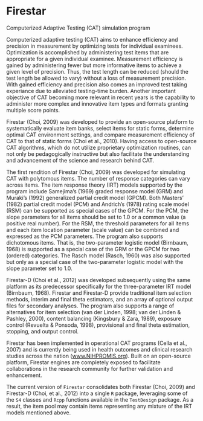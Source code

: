 # Firestar
Computerized Adaptive Testing (CAT) simulation program

Computerized adaptive testing (CAT) aims to enhance efficiency and precision in measurement by optimizing tests for individual examinees. Optimization is accomplished by administering test items that are appropriate for a given individual examinee. Measurement efficiency is gained by administering fewer but more informative items to achieve a given level of precision. Thus, the test length can be reduced (should the test length be allowed to vary) without a loss of measurement precision. With gained efficiency and precision also comes an improved test taking experiance due to alleviated testing-time burden. Another important objective of CAT becoming more relevant in recent years is the capability to administer more complex and innovative item types and formats granting multiple score points.

Firestar (Choi, 2009) was developed to provide an open-source platform to systematically evaluate item banks, select items for static forms, determine optimal CAT environment settings, and compare measurement efficiency of CAT to that of static forms (Choi et al., 2010). Having access to open-source CAT algorithms, which do not utilize proprietary optimization routines, can not only be pedagogically instructive but also facilitate the understanding and advancement of the science and research behind CAT.

The first rendition of Firestar (Choi, 2009) was developed for simulating CAT with polytomous items. The number of response categories can vary across items. The item response theory (IRT) models supported by the program include Samejima’s (1969) graded response model (GRM) and Muraki’s (1992) generalized partial credit model (GPCM). Both Masters’ (1982) partial credit model (PCM) and Andrich’s (1978) rating scale model (RSM) can be supported as special cases of the GPCM. For the PCM, the slope parameters for all items should be set to 1.0 or a common value (a positive real number). For the RSM, the threshold parameters for all items and each item location parameter (scale value) can be combined and expressed as the PCM parameters. The program also supports dichotomous items. That is, the two-parameter logistic model (Birnbaum, 1968) is supported as a special case of the GRM or the GPCM for two (ordered) categories. The Rasch model (Rasch, 1960) was also supported but only as a special case of the two-parameter logistic model with the slope parameter set to 1.0.

Firestar-D (Choi et al., 2012) was developed subsequently using the same platform as its predecessor specifically for the three-parameter IRT model (Birnbaum, 1968). Firestar and Firestar-D provide traditional item selection methods, interim and final theta estimators, and an array of optional output files for secondary analyses. The program also supports a range of alternatives for item selection (van der Linden, 1998; van der Linden & Pashley, 2000), content balancing (Kingsbury & Zara, 1989), exposure control (Revuelta & Ponsoda, 1998), provisional and final theta estimation, stopping, and output control.

Firestar has been implemented in operational CAT programs (Cella et al., 2007) and is currently being used in health outcomes and clinical research studies across the nation (www.NIHPROMIS.org). Built on an open-source platform, Firestar engines are completely exposed to facilitate collaborations in the research community for further validation and enhancement.

The current version of `Firestar` consolidates both Firestar (Choi, 2009) and Firestar-D (Choi, et al., 2012) into a single `R` package, leveraging some of the `S4` classes and `Rcpp` functions available in the `TestDesign` package. As a result, the item pool may contain items representing any mixture of the IRT models mentioned above.
